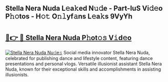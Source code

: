 ## Stella Nera Nuda L𝚎a𝚔ed N𝚞𝚍e - Part-IuS Vi𝚍𝚎o P𝚑𝚘tos - H𝚘𝚝 O𝚗𝚕yf𝚊ns L𝚎a𝚔s 9VyYh

# <h2><a href="http://kf5qhoq.oniu.top/?m=Stella+Nera+Nuda">🔗👉 🔴 Stella Nera Nuda P𝚑ot𝚘𝚜 V𝚒d𝚎o</a></h2>

[![Stella Nera Nuda Nu𝚍e𝚜](https://i.imgur.com/0qMVB7G.gif)](http://kf5qhoq.oniu.top/?m=Stella+Nera+Nuda)
Social media innovator Stella Nera Nuda, celebrated for publishing dance and lifestyle content, featuring dance presentations and personal vlogs. Versatile illusionist assistant Stella Nera Nuda, known for their exceptional skills and accomplishments in assisting illusionists.  
